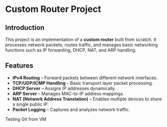 # Custom Router Project

## Introduction
This project is an implementation of a **custom router** built from scratch. It processes network packets, routes traffic, and manages basic networking functions such as IP forwarding, DHCP, NAT, and ARP handling.

## Features
- **IPv4 Routing** – Forward packets between different network interfaces.
- **TCP/UDP/ICMP Handling** – Basic transport layer packet processing.
- **DHCP Server** – Assigns IP addresses dynamically.
- **ARP Server** – Manages MAC-to-IP address mappings.
- **NAT (Network Address Translation)** – Enables multiple devices to share a single public IP.
- **Packet Logging** – Captures and analyzes network traffic.

Testing Git from VM
